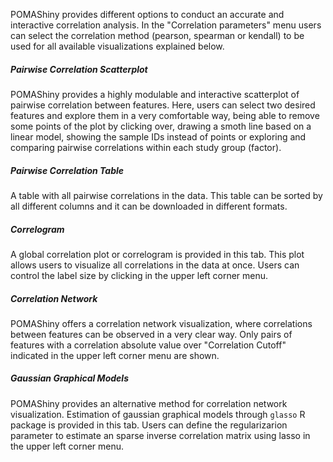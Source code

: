 
POMAShiny provides different options to conduct an accurate and interactive correlation analysis. In the "Correlation parameters" menu users can select the correlation method (pearson, spearman or kendall) to be used for all available visualizations explained below.        

##### Pairwise Correlation Scatterplot

POMAShiny provides a highly modulable and interactive scatterplot of pairwise correlation between features. Here, users can select two desired features and explore them in a very comfortable way, being able to remove some points of the plot by clicking over, drawing a smoth line based on a linear model, showing the sample IDs instead of points or exploring and comparing pairwise correlations within each study group (factor).     

##### Pairwise Correlation Table

A table with all pairwise correlations in the data. This table can be sorted by all different columns and it can be downloaded in different formats.   

##### Correlogram

A global correlation plot or correlogram is provided in this tab. This plot allows users to visualize all correlations in the data at once. Users can control the label size by clicking in the upper left corner menu.   

##### Correlation Network

POMAShiny offers a correlation network visualization, where correlations between features can be observed in a very clear way. Only pairs of features with a correlation absolute value over "Correlation Cutoff" indicated in the upper left corner menu are shown.   

##### Gaussian Graphical Models

POMAShiny provides an alternative method for correlation network visualization. Estimation of gaussian graphical models through `glasso` R package is provided in this tab. Users can define the regularizarion parameter to estimate an sparse inverse correlation matrix using lasso in the upper left corner menu.  


